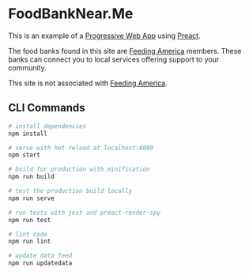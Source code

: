 # FoodBankNear.Me

This is an example of a [Progressive Web App](https://developer.mozilla.org/en-US/docs/Web/Apps/Progressive) using [Preact](https://preactjs.com/).

The food banks found in this site are [Feeding America](http://www.feedingamerica.org/) members. These banks can connect you to local services offering support to your community.

This site is not associated with [Feeding America](http://www.feedingamerica.org/).

## CLI Commands

``` bash
# install dependencies
npm install

# serve with hot reload at localhost:8080
npm start

# build for production with minification
npm run build

# test the production build locally
npm run serve

# run tests with jest and preact-render-spy 
npm run test

# lint code
npm run lint

# update data feed
npm run updatedata
```
